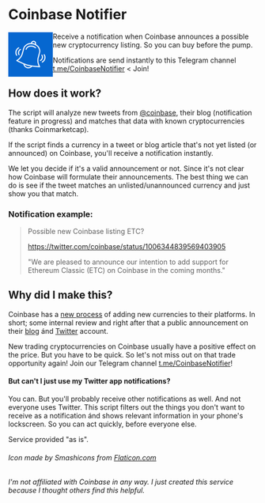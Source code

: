 # Coinbase Notifier
<img src="https://github.com/jvandenaardweg/coinbase-notifier/blob/master/logo.png?raw=true" width="90" align="left" />

Receive a notification when Coinbase announces a possible new cryptocurrency listing. So you can buy before the pump.

Notifications are send instantly to this Telegram channel [t.me/CoinbaseNotifier](https://t.me/CoinbaseNotifier) < Join!

## How does it work?
The script will analyze new tweets from [@coinbase](https://twitter.com/coinbase/coinbase), their blog (notification feature in progress) and matches that data with known cryptocurrencies (thanks Coinmarketcap).

If the script finds a currency in a tweet or blog article that's not yet listed (or announced) on Coinbase, you'll receive a notification instantly.

We let you decide if it's a valid announcement or not. Since it's not clear how Coinbase will formulate their announcements. The best thing we can do is see if the tweet matches an unlisted/unannounced currency and just show you that match.

### Notification example:
> Possible new Coinbase listing ETC?
>
> https://twitter.com/coinbase/status/1006344839569403905
>
> "We are pleased to announce our intention to add support for Ethereum Classic (ETC) on Coinbase in the coming months."

## Why did I make this?
Coinbase has a [new process](https://blog.coinbase.com/our-process-for-adding-new-assets-to-coinbase-gdax-march-2018-update-c204d76de55d) of adding new currencies to their platforms. In short; some internal review and right after that a public announcement on their [blog](http://blog.coinbase.com/) ánd [Twitter](https://twitter.com/coinbase/coinbase) account.

New trading cryptocurrencies on Coinbase usually have a positive effect on the price. But you have to be quick. So let's not miss out on that trade opportunity again! Join our Telegram channel [t.me/CoinbaseNotifier](https://t.me/CoinbaseNotifier)!

#### But can't I just use my Twitter app notifications?
You can. But you'll probably receive other notifications as well. And not everyone uses Twitter. This script filters out the things you don't want to receive as a notification ánd shows relevant information in your phone's lockscreen. So you can act quickly, before everyone else.

Service provided "as is".

###### Icon made by Smashicons from [Flaticon.com](https://www.flaticon.com)

###### I'm not affiliated with Coinbase in any way. I just created this service because I thought others find this helpful.
